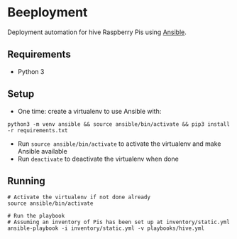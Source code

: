 # Beeployment

Deployment automation for hive Raspberry Pis using [Ansible](https://docs.ansible.com/ansible/latest/index.html).

## Requirements

- Python 3

## Setup

- One time: create a virtualenv to use Ansible with:

```shell
python3 -m venv ansible && source ansible/bin/activate && pip3 install -r requirements.txt
```

- Run `source ansible/bin/activate` to activate the virtualenv and make Ansible available
- Run `deactivate` to deactivate the virtualenv when done

## Running

```shell
# Activate the virtualenv if not done already
source ansible/bin/activate

# Run the playbook
# Assuming an inventory of Pis has been set up at inventory/static.yml
ansible-playbook -i inventory/static.yml -v playbooks/hive.yml
```
